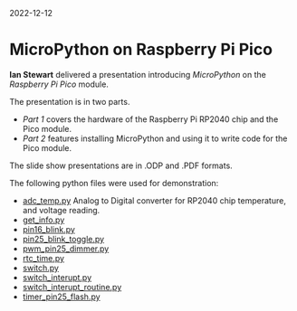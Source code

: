 2022-12-12

# MicroPython on Raspberry Pi Pico

**Ian Stewart** delivered a presentation introducing *MicroPython* on the *Raspberry Pi Pico* module.

The presentation is in two parts. 

* *Part 1* covers the hardware of the Raspberry Pi RP2040 chip and the Pico module.
* *Part 2* features installing MicroPython and using it to write code for the Pico module. 

The slide show presentations are in .ODP and .PDF formats.

The following python files were used for demonstration:
* [adc_temp.py](demo_progs/adc_temp.py) Analog to Digital converter for RP2040 chip temperature, and voltage reading.
* [get_info.py](demo_progs/get_info.py)
* [pin16_blink.py](demo_progs/pin16_blink.py)
* [pin25_blink_toggle.py](demo_progs/pin25_blink_toggle.py)
* [pwm_pin25_dimmer.py](demo_progs/pwm_pin25_dimmer.py)
* [rtc_time.py](demo_progs/rtc_time.py)
* [switch.py](demo_progs/switch.py)
* [switch_interupt.py](demo_progs/switch_interupt.py)
* [switch_interupt_routine.py](demo_progs/switch_interupt_routine.py)
* [timer_pin25_flash.py](demo_progs/timer_pin25_flash.py)
